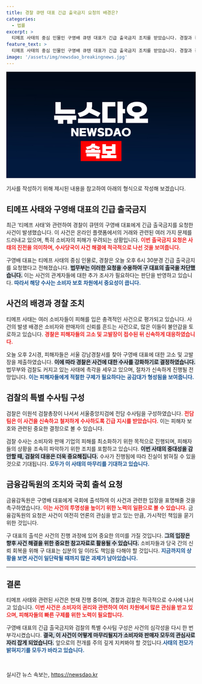 ```yaml
---
title: 경찰 큐텐 대표 긴급 출국금지 요청의 배경은?
categories:
  - 법률
excerpt: >
  티메프 사태의 중심 인물인 구영배 큐텐 대표가 긴급 출국금지 조치를 받았습니다. 경찰과 검찰이 본격적인 수사에 착수하며, 피해자들의 고발이 이어지고 있습니다. 금융당국은 구 대표에게 국회 출석을 요구하며 파장이 예상됩니다.
feature_text: >
  티메프 사태의 중심 인물인 구영배 큐텐 대표가 긴급 출국금지 조치를 받았습니다. 경찰과 검찰이 본격적인 수사에 착수하며, 피해자들의 고발이 이어지고 있습니다. 금융당국은 구 대표에게 국회 출석을 요구하며 파장이 예상됩니다.
image: '/assets/img/newsdao_breakingnews.jpg'
---
```


<p><img src="/assets/img/newsdao_breakingnews.jpg" alt="implanttips 속보" /></p>

<p>기사를 작성하기 위해 제시된 내용을 참고하여 아래의 형식으로 작성해 보겠습니다.</p>

<h2 data-ke-size="size26">티메프 사태와 구영배 대표의 긴급 출국금지</h2>

<p data-ke-size="size16">최근 ‘티메프 사태’와 관련하여 경찰이 큐텐의 구영배 대표에게 긴급 출국금지를 요청한 사건이 발생했습니다. 이 사건은 온라인 플랫폼에서의 거래와 관련된 여러 가지 문제를 드러내고 있으며, 특히 소비자의 피해가 우려되는 상황입니다. <b><span style="color: #ee2323;">이번 출국금지 요청은 사태의 진전을 의미하며, 수사당국이 사건 해결에 적극적으로 나선 것을 보여줍니다.</span></b></p>

<p data-ke-size="size16">구영배 대표는 티메프 사태의 중심 인물로, 경찰은 오늘 오후 6시 30분경 긴급 출국금지를 요청했다고 전해졌습니다. <b><span style="background-color: #21538527;">법무부는 이러한 요청을 수용하여 구 대표의 출국을 차단했습니다.</span></b> 이는 사건의 관계자들에 대한 추가 조사가 필요하다는 판단을 반영하고 있습니다. <b><span style="color: #1a5490;">따라서 해당 수사는 소비자 보호 차원에서 중요성이 큽니다.</span></b></p>

<h2 data-ke-size="size26">사건의 배경과 경찰 조치</h2>

<p data-ke-size="size16">티메프 사태는 여러 소비자들이 피해를 입은 충격적인 사건으로 평가되고 있습니다. 사건의 발생 배경은 소비자와 판매자의 신뢰를 흔드는 사건으로, 많은 이들이 불안감을 토로하고 있습니다. <b><span style="color: #ee2323;">경찰은 피해자들의 고소 및 고발장이 접수된 뒤 신속하게 대응하였습니다.</span></b></p>

<p data-ke-size="size16">오늘 오후 2시경, 피해자들은 서울 강남경찰서를 찾아 구영배 대표에 대한 고소 및 고발장을 제출하였습니다. <b><span style="background-color: #21538527;">이에 따라 경찰은 사건에 대한 수사를 강화하기로 결정하였습니다.</span></b> 법무부와 검찰도 커지고 있는 사태에 촉각을 세우고 있으며, 절차가 신속하게 진행될 전망입니다. <b><span style="color: #1a5490;">이는 피해자들에게 적절한 구제가 필요하다는 공감대가 형성됨을 보여줍니다.</span></b></p>

<h2 data-ke-size="size26">검찰의 특별 수사팀 구성</h2>

<p data-ke-size="size16">검찰은 이원석 검찰총장이 나서서 서울중앙지검에 전담 수사팀을 구성하였습니다. <b><span style="color: #ee2323;">전담팀은 이 사건을 신속하고 철저하게 수사하도록 긴급 지시를 받았습니다.</span></b> 이는 피해자 보호와 관련된 중요한 결정으로 볼 수 있습니다.</p>

<p data-ke-size="size16">검찰 수사는 소비자와 판매 기업의 피해를 최소화하기 위한 목적으로 진행되며, 피해자들의 상황을 조속히 파악하기 위한 조치를 포함하고 있습니다. <b><span style="background-color: #21538527;">이번 사태의 중대성을 감안할 때, 검찰의 대응은 더욱 중요해집니다.</span></b> 수사가 진행됨에 따라 진실이 밝혀질 수 있을 것으로 기대됩니다. <b><span style="color: #1a5490;">모두가 이 사태의 마무리를 기대하고 있습니다.</span></b></p>

<h2 data-ke-size="size26">금융감독원의 조치와 국회 출석 요청</h2>

<p data-ke-size="size16">금융감독원은 구영배 대표에게 국회에 출석하여 이 사건과 관련한 입장을 표명해줄 것을 촉구하였습니다. <b><span style="color: #ee2323;">이는 사건의 투명성을 높이기 위한 노력의 일환으로 볼 수 있습니다.</span></b> 금융감독원의 요청은 사건이 여전히 언론의 관심을 받고 있는 만큼, 가시적인 책임을 묻기 위한 것입니다.</p>

<p data-ke-size="size16">구 대표의 출석은 사건의 진행 과정에 있어 중요한 의미를 가질 것입니다. <b><span style="background-color: #21538527;">그의 입장은 향후 사건 해결을 위한 중요한 참고자료로 활용될 수 있습니다.</span></b> 소비자들과 당국 간의 신뢰 회복을 위해 구 대표는 십분의 일 이라도 책임을 다해야 할 것입니다. <b><span style="color: #1a5490;">지금까지의 상황을 보면 사건이 일단락될 때까지 많은 과제가 남아있습니다.</span></b></p>

<hr>

<h2 data-ke-size="size26">결론</h2>

<p data-ke-size="size16">티메프 사태와 관련된 사건은 현재 진행 중이며, 경찰과 검찰은 적극적으로 수사에 나서고 있습니다. <b><span style="color: #ee2323;">이번 사건은 소비자의 권리와 관련하여 여러 차원에서 많은 관심을 받고 있으며, 피해자들의 빠른 구제를 위한 노력이 필요합니다.</span></b></p>

<p data-ke-size="size16">구영배 대표의 긴급 출국금지와 검찰의 특별 수사팀 구성은 사건의 심각성을 다시 한 번 부각시켰습니다. <b><span style="background-color: #21538527;">결국, 이 사건이 어떻게 마무리될지가 소비자와 판매자 모두의 관심사로 자리 잡게 되었습니다.</span></b> 앞으로의 전개를 주의 깊게 지켜봐야 할 것입니다.<b><span style="color: #1a5490;">사태의 전모가 밝혀지기를 모두가 바라고 있습니다.</span></b></p>

<p data-ke-size="size16">&nbsp;</p>
실시간 뉴스 속보는, <a href="https://newsdao.kr" rel="dofollow">https://newsdao.kr</a>


